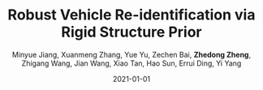 ---
title: "Robust Vehicle Re-identification via Rigid Structure Prior"
collection: publications
permalink: /publication/2021-01-01-Robust-Vehicle-Re-identification-via-Rigid-Structure-Prior
date: 2021-01-01
doi: 
venue: 'CVPRW'
paperurl: 'https://zdzheng.xyz/files/CVPRW-2021-VehicleReid.pdf'
code: 'https://github.com/Xuanmeng-Zhang/AICITY2021-Track2'
author: 'Minyue Jiang,  Xuanmeng Zhang,  Yue Yu,  Zechen Bai,  <strong>Zhedong Zheng</strong>,  Zhigang Wang,  Jian Wang,  Xiao Tan,  Hao Sun,  Errui Ding,  Yi Yang'
citation: ' Minyue Jiang,  Xuanmeng Zhang,  Yue Yu,  Zechen Bai,  Zhedong Zheng,  Zhigang Wang,  Jian Wang,  Xiao Tan,  Hao Sun,  Errui Ding,  Yi Yang, &quot;Robust Vehicle Re-identification via Rigid Structure Prior.&quot; CVPRW, 2021.'
pub_year: '2021'
bib: >
    ```bib
    @inproceedings{zheng2021robust,  <br\>    author = "Jiang, Minyue and Zhang, Xuanmeng and Yu, Yue and Bai, Zechen and Zheng, Zhedong and Wang, Zhigang and Wang, Jian and Tan, Xiao and Sun, Hao and Ding, Errui and Yang, Yi",  <br\>    title = "Robust Vehicle Re-identification via Rigid Structure Prior",  <br\>    booktitle = "CVPRW",  <br\>    code = "https://github.com/Xuanmeng-Zhang/AICITY2021-Track2",  <br\>    url = "https://zdzheng.xyz/files/CVPRW-2021-VehicleReid.pdf",  <br\>    year = "2021"
    }
    ```

---